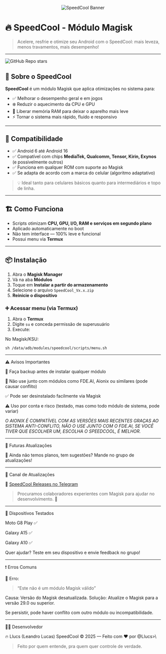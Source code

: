 <p align="center">
  <img src="https://raw.githubusercontent.com/Llucs/SpeedCool-Modulo-Magisk/main/banner.png" alt="SpeedCool Banner" />
</p>

# 🔥 SpeedCool - Módulo Magisk

> Acelere, resfrie e otimize seu Android com o SpeedCool: mais leveza, menos travamentos, mais desempenho!

---

![GitHub Repo stars](https://img.shields.io/github/stars/Llucs/SpeedCool-Magisk-Module?style=social)

## 🚀 Sobre o SpeedCool

**SpeedCool** é um módulo Magisk que aplica otimizações no sistema para:

- ✅ Melhorar o desempenho geral e em jogos
- ❄️ Reduzir o aquecimento da CPU e GPU
- 🧠 Liberar memória RAM para deixar o aparelho mais leve
- ⚡ Tornar o sistema mais rápido, fluido e responsivo

---

## 📱 Compatibilidade

- ✅ Android 6 até Android 16
- ✅ Compatível com chips **MediaTek, Qualcomm, Tensor, Kirin, Exynos** (e possivelmente outros)
- ✅ Funciona em qualquer ROM com suporte ao Magisk
- ✅ Se adapta de acordo com a marca do celular (algoritmo adaptativo)

> 💡 Ideal tanto para celulares básicos quanto para intermediários e topo de linha.

---

## 🏗️ Como Funciona

- Scripts otimizam **CPU, GPU, I/O, RAM e serviços em segundo plano**
- Aplicado automaticamente no boot
- Não tem interface — 100% leve e funcional
- Possui menu via **Termux**

---

## 📦 Instalação

1. Abra o **Magisk Manager**
2. Vá na aba **Módulos**
3. Toque em **Instalar a partir do armazenamento**
4. Selecione o arquivo `SpeedCool_Vx.x.zip`
5. **Reinicie o dispositivo**

### ➕ Acessar menu (via Termux)

1. Abra o **Termux**
2. Digite `su` e conceda permissão de superusuário
3. Execute:

No Magisk/KSU:

`sh /data/adb/modules/speedcool/scripts/menu.sh`

---

⚠️ Avisos Importantes

💾 Faça backup antes de instalar qualquer módulo

🚫 Não use junto com módulos como FDE.AI, Aionix ou similares (pode causar conflito)

✅ Pode ser desinstalado facilmente via Magisk

⚠️ Uso por conta e risco (testado, mas como todo módulo de sistema, pode variar)

*O AIONIX É COMPATÍVEL COM AS VERSÕES MAIS RECENTES GRAÇAS AO SISTEMA ANTI-CONFLITO, NÃO O USE JUNTO COM O FDE.AI, SE VOCÊ TIVER QUE ESCOLHER UM, ESCOLHA O SPEEDCOOL, É MELHOR.*



---

🔧 Futuras Atualizações


📢 Ainda não temos planos, tem sugestões? Mande no grupo de atualizações!



---

📢 Canal de Atualizações

🔗 [SpeedCool Releases no Telegram](https://t.me/SpeedCool_Releases)

> Procuramos colaboradores experientes com Magisk para ajudar no desenvolvimento. 💪




---

📱 Dispositivos Testados

Moto G8 Play ✅

Galaxy A15 ✅

Galaxy A10 ✅


Quer ajudar? Teste em seu dispositivo e envie feedback no grupo!


---

❗ Erros Comuns

🔸 Erro:

> “Este não é um módulo Magisk válido”



Causa: Versão do Magisk desatualizada.
Solução: Atualize o Magisk para a versão 29.0 ou superior.

Se persistir, pode haver conflito com outro módulo ou incompatibilidade.


---

👨‍💻 Desenvolvedor

🔥 Llucs (Leandro Lucas)
SpeedCool © 2025 — Feito com ❤️ por @Llucs>\

> Feito por quem entende, pra quem quer controle de verdade.